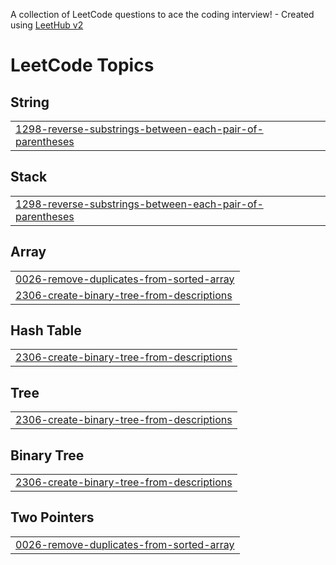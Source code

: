 A collection of LeetCode questions to ace the coding interview! - Created using [LeetHub v2](https://github.com/arunbhardwaj/LeetHub-2.0)
<!---LeetCode Topics Start-->
# LeetCode Topics
## String
|  |
| ------- |
| [1298-reverse-substrings-between-each-pair-of-parentheses](https://github.com/M-SRIKAR-VARDHAN/DAILY-PRACTICE/tree/master/1298-reverse-substrings-between-each-pair-of-parentheses) |
## Stack
|  |
| ------- |
| [1298-reverse-substrings-between-each-pair-of-parentheses](https://github.com/M-SRIKAR-VARDHAN/DAILY-PRACTICE/tree/master/1298-reverse-substrings-between-each-pair-of-parentheses) |
## Array
|  |
| ------- |
| [0026-remove-duplicates-from-sorted-array](https://github.com/M-SRIKAR-VARDHAN/DAILY-PRACTICE/tree/master/0026-remove-duplicates-from-sorted-array) |
| [2306-create-binary-tree-from-descriptions](https://github.com/M-SRIKAR-VARDHAN/DAILY-PRACTICE/tree/master/2306-create-binary-tree-from-descriptions) |
## Hash Table
|  |
| ------- |
| [2306-create-binary-tree-from-descriptions](https://github.com/M-SRIKAR-VARDHAN/DAILY-PRACTICE/tree/master/2306-create-binary-tree-from-descriptions) |
## Tree
|  |
| ------- |
| [2306-create-binary-tree-from-descriptions](https://github.com/M-SRIKAR-VARDHAN/DAILY-PRACTICE/tree/master/2306-create-binary-tree-from-descriptions) |
## Binary Tree
|  |
| ------- |
| [2306-create-binary-tree-from-descriptions](https://github.com/M-SRIKAR-VARDHAN/DAILY-PRACTICE/tree/master/2306-create-binary-tree-from-descriptions) |
## Two Pointers
|  |
| ------- |
| [0026-remove-duplicates-from-sorted-array](https://github.com/M-SRIKAR-VARDHAN/DAILY-PRACTICE/tree/master/0026-remove-duplicates-from-sorted-array) |
<!---LeetCode Topics End-->
